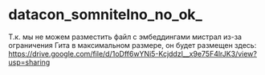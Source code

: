 # datacon_somnitelno_no_ok_

Т.к. мы не можем разместить файл с эмбеддингами мистрал из-за ограничения Гита в максимальном размере, он будет размещен здесь: https://drive.google.com/file/d/1oDff6wYNi5-Kcjddzl__x9e75F4lrJK3/view?usp=sharing

# 
